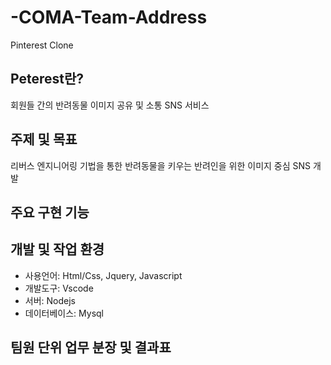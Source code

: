 # -COMA-Team-Address
Pinterest Clone
## Peterest란?
회원들 간의 반려동물 이미지 공유 및 소통 SNS 서비스

## 주제 및 목표
리버스 엔지니어링 기법을 통한
반려동물을 키우는 반려인을 위한 이미지 중심 SNS 개발

## 주요 구현 기능

## 개발 및 작업 환경
* 사용언어: Html/Css, Jquery, Javascript
* 개발도구: Vscode
* 서버: Nodejs
* 데이터베이스: Mysql
## 팀원 단위 업무 분장 및 결과표
